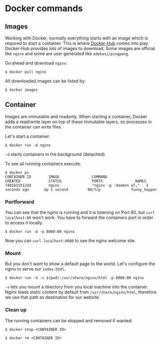 # Docker commands

## Images

Working with Docker, normally everything starts with an image which is required to start a container. This is where [Docker-Hub](hub.docker.com) comes into play. Docker-Hub provides lots of images to download. Some images are official like `nginx` and some are user generated like `adebasi/pingpong`.

Go ahead and download `nginx`:

`$ docker pull nginx`

All downloaded images can be listed by:

`$ docker images`

## Container

Images are immutable and readonly. When starting a container, Docker adds a read/write layer on top of these immutable layers, so processes in the container can write files.

Let's start a container:

`$ docker run -d nginx`

`-d` starts containers in the background (detached).

To see all running containers execute:

```
$ docker ps
CONTAINER ID        IMAGE               COMMAND                  CREATED             STATUS              PORTS               NAMES
7401b15512dd        nginx               "nginx -g 'daemon of…"   3 seconds ago       Up 1 second         80/tcp              funny_hopper
```

### Portforward

You can see that the nginx is running and it is listening on Port 80, but `curl localhost:80` won't work. You have to forward the containers port in order to access it locally.

`$ docker run -d -p 8080:80 nginx`

Now you can `curl localhost:8080` to see the nginx welcome site.

### Mount

But you don't want to show a default page to the world. Let's configure the nginx to serve our `index.html`.

`$ docker run -d -v $(pwd):/usr/share/nginx/html -p 8080:80 nginx`

`-v` lets you mount a directory from you local machine into the container. Nginx loads static content by default from `/usr/share/nginx/html`, therefore we use that path as destination for our website.

### Clean up

The running containers can be stopped and removed if wanted:

`$ docker stop <CONTAINER ID>`

`$ docker rm <CONTAINER ID>`